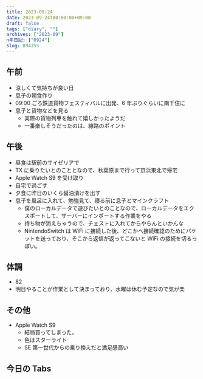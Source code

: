 ```yaml
---
title: 2023-09-24
date: 2023-09-24T00:00:00+09:00
draft: false
tags: ["diary", ""]
archives: ["2023-09"]
n年日記: ["0924"]
slug: 894355
---
```


## 午前

- 涼しくて気持ちが良い日
- 息子の朝食作り
- 09:00 ごろ鉄道貨物フェスティバルに出発、6 年ぶりぐらいに南千住に
- 息子と貨物などを見る
  - 実際の貨物列車を触れて嬉しかったようだ
  - 一番楽しそうだったのは、線路のポイント

## 午後

- 昼食は駅前のサイゼリアで
- TX に乗りたいとのこととなので、秋葉原まで行って京浜東北で帰宅
- Apple Watch S9 を受け取り
- 自宅で過ごす
- 夕食に昨日のいくら醤油漬けを出す
- 息子を風呂に入れて、勉強見て、寝る前に息子とマインクラフト
  - 僕のローカルデータで遊びたいとのことなので、ローカルデータをエクスポートして、サーバーにインポートする作業をやる
  - 持ち物が消えちゃうので、チェストに入れてからやらんといかんな
  - NintendoSwitch は WiFi に接続した後、どこかへ接続確認のためにパケットを送っており、そこから返信が返ってこないと WiFi の接続を切るっぽい。

## 体調

- 82
- 明日やることが作業として決まっており、水曜は休む予定なので気が楽

## その他

- Apple Watch S9
  - 結局買ってしまった。
  - 色はスターライト
  - SE 第一世代からの乗り換えだと満足感高い

## 今日の Tabs
